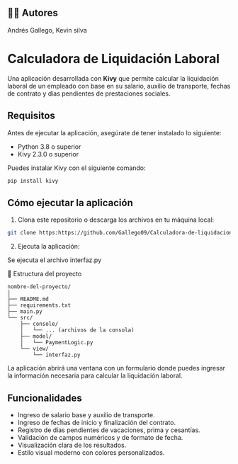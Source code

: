 ## 🧑‍💻 Autores
Andrés Gallego, Kevin silva


# Calculadora de Liquidación Laboral

Una aplicación desarrollada con **Kivy** que permite calcular la liquidación laboral de un empleado con base en su salario, auxilio de transporte, fechas de contrato y días pendientes de prestaciones sociales.

## Requisitos

Antes de ejecutar la aplicación, asegúrate de tener instalado lo siguiente:

- Python 3.8 o superior
- Kivy 2.3.0 o superior

Puedes instalar Kivy con el siguiente comando:

```bash
pip install kivy
```


## Cómo ejecutar la aplicación

1. Clona este repositorio o descarga los archivos en tu máquina local:

```bash
git clone https:https://github.com/Gallego09/Calculadora-de-liquidacion

```

2. Ejecuta la aplicación:

Se ejecuta el archivo interfaz.py

📁 Estructura del proyecto
```
nombre-del-proyecto/
│
├── README.md
├── requirements.txt
├── main.py
└── src/
    ├── console/
    │   └── ... (archivos de la consola)
    ├── model/
    │   └── PaymentLogic.py
    └── view/
        └── interfaz.py

```

La aplicación abrirá una ventana con un formulario donde puedes ingresar la información necesaria para calcular la liquidación laboral.

## Funcionalidades

- Ingreso de salario base y auxilio de transporte.
- Ingreso de fechas de inicio y finalización del contrato.
- Registro de días pendientes de vacaciones, prima y cesantías.
- Validación de campos numéricos y de formato de fecha.
- Visualización clara de los resultados.
- Estilo visual moderno con colores personalizados.

